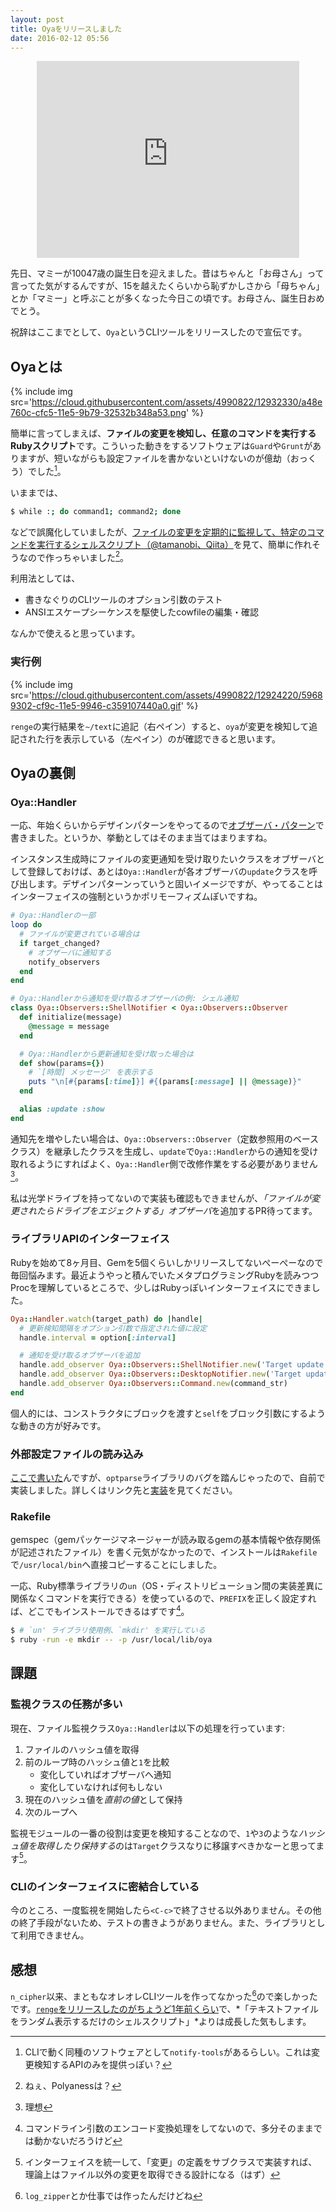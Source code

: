 ```yaml
---
layout: post
title: Oyaをリリースしました
date: 2016-02-12 05:56
---
```


<center>
  <iframe width="420" height="315" src="https://www.youtube.com/embed/fJ9rUzIMcZQ?rel=0" frameborder="0" allowfullscreen></iframe>
</center>

先日、マミーが10047歳の誕生日を迎えました。昔はちゃんと「お母さん」って言ってた気がするんですが、15を越えたくらいから恥ずかしさから「母ちゃん」とか「マミー」と呼ぶことが多くなった今日この頃です。お母さん、誕生日おめでとう。

祝辞はここまでとして、`Oya`というCLIツールをリリースしたので宣伝です。

## Oyaとは

{% include img src='https://cloud.githubusercontent.com/assets/4990822/12932330/a48e760c-cfc5-11e5-9b79-32532b348a53.png' %}

簡単に言ってしまえば、**ファイルの変更を検知し、任意のコマンドを実行するRubyスクリプト**です。こういった動きをするソフトウェアは`Guard`や`Grunt`がありますが、短いながらも設定ファイルを書かないといけないのが億劫（おっくう）でした[^1]。

[^1]: CLIで動く同種のソフトウェアとして`notify-tools`があるらしい。これは変更検知するAPIのみを提供っぽい？

いままでは、

```bash
$ while :; do command1; command2; done
```

などで誤魔化していましたが、[ファイルの変更を定期的に監視して、特定のコマンドを実行するシェルスクリプト（@tamanobi、Qiita）](http://qiita.com/tamanobi/items/74b62e25506af394eae5)を見て、簡単に作れそうなので作っちゃいました[^2]。

<center>
  <div class="github-card" data-github="844196/oya" data-width="400" data-height="150" data-theme="default"></div>
</center>
<script src="//cdn.jsdelivr.net/github-cards/latest/widget.js"></script>

[^2]: ねぇ、Polyanessは？

利用法としては、

* 書きなぐりのCLIツールのオプション引数のテスト
* ANSIエスケープシーケンスを駆使したcowfileの編集・確認

なんかで使えると思っています。

### 実行例

{% include img src='https://cloud.githubusercontent.com/assets/4990822/12924220/59689302-cf9c-11e5-9946-c359107440a0.gif' %}

`renge`の実行結果を`~/text`に追記（右ペイン）すると、`oya`が変更を検知して追記された行を表示している（左ペイン）のが確認できると思います。

## Oyaの裏側

### Oya::Handler

一応、年始くらいからデザインパターンをやってるので[オブザーバ・パターン](https://ja.wikipedia.org/wiki/Observer_%E3%83%91%E3%82%BF%E3%83%BC%E3%83%B3)で書きました。というか、挙動としてはそのまま当てはまりますね。

インスタンス生成時にファイルの変更通知を受け取りたいクラスをオブザーバとして登録しておけば、あとは`Oya::Handler`が各オブザーバの`update`クラスを呼び出します。デザインパターンっていうと固いイメージですが、やってることはインターフェイスの強制というかポリモーフィズムぽいですね。

```ruby
# Oya::Handlerの一部
loop do
  # ファイルが変更されている場合は
  if target_changed?
    # オブザーバに通知する
    notify_observers
  end
end
```

```ruby
# Oya::Handlerから通知を受け取るオブザーバの例: シェル通知
class Oya::Observers::ShellNotifier < Oya::Observers::Observer
  def initialize(message)
    @message = message
  end

  # Oya::Handlerから更新通知を受け取った場合は
  def show(params={})
    # `[時間] メッセージ' を表示する
    puts "\n[#{params[:time]}] #{(params[:message] || @message)}"
  end

  alias :update :show
end
```

通知先を増やしたい場合は、`Oya::Observers::Observer`（定数参照用のベースクラス）を継承したクラスを生成し、`update`で`Oya::Handler`からの通知を受け取れるようにすればよく、`Oya::Handler`側で改修作業をする必要がありません[^6]。

[^6]: 理想

私は光学ドライブを持ってないので実装も確認もできませんが、*「ファイルが変更されたらドライブをエジェクトする」オブザーバ*を追加するPR待ってます。

### ライブラリAPIのインターフェイス

Rubyを始めて8ヶ月目、Gemを5個くらいしかリリースしてないぺーぺーなので毎回悩みます。最近ようやっと積んでいたメタプログラミングRubyを読みつつProcを理解しているところで、少しはRubyっぽいインターフェイスにできました。

```ruby
Oya::Handler.watch(target_path) do |handle|
  # 更新検知間隔をオプション引数で指定された値に設定
  handle.interval = option[:interval]

  # 通知を受け取るオブザーバを追加
  handle.add_observer Oya::Observers::ShellNotifier.new('Target update!')
  handle.add_observer Oya::Observers::DesktopNotifier.new('Target update!')
  handle.add_observer Oya::Observers::Command.new(command_str)
end
```

個人的には、コンストラクタにブロックを渡すと`self`をブロック引数にするような動きの方が好みです。

### 外部設定ファイルの読み込み

[ここで書いた](http://qiita.com/844196/items/08cdc1e622861989941b#%E8%BF%BD%E8%A8%98-2016-02-11)んですが、`optparse`ライブラリのバグを踏んじゃったので、自前で実装しました。詳しくはリンク先と[実装](https://github.com/844196/oya/commit/5d3c17d6bb8f67642ce71e8b22902356ed856570)を見てください。

### Rakefile

gemspec（gemパッケージマネージャーが読み取るgemの基本情報や依存関係が記述されたファイル）を書く元気がなかったので、インストールは`Rakefile`で`/usr/local/bin`へ直接コピーすることにしました。

一応、Ruby標準ライブラリの`un`（OS・ディストリビューション間の実装差異に関係なくコマンドを実行できる）を使っているので、`PREFIX`を正しく設定すれば、どこでもインストールできるはずです[^4]。

[^4]: コマンドライン引数のエンコード変換処理をしてないので、多分そのままでは動かないだろうけど

```bash
$ # `un' ライブラリ使用例、`mkdir' を実行している
$ ruby -run -e mkdir -- -p /usr/local/lib/oya
```

## 課題

### 監視クラスの任務が多い

現在、ファイル監視クラス`Oya::Handler`は以下の処理を行っています:

1. ファイルのハッシュ値を取得
2. 前のループ時のハッシュ値と`1`を比較
    * 変化していればオブザーバへ通知
    * 変化していなければ何もしない
3. 現在のハッシュ値を*直前の値*として保持
4. 次のループへ

監視モジュールの一番の役割は変更を検知することなので、`1`や`3`のような*ハッシュ値を取得したり保持する*のは`Target`クラスなりに移譲すべきかなーと思ってます[^7]。

[^7]: インターフェイスを統一して、「変更」の定義をサブクラスで実装すれば、理論上はファイル以外の変更を取得できる設計になる（はず）

### CLIのインターフェイスに密結合している

今のところ、一度監視を開始したら`<C-c>`で終了させる以外ありません。その他の終了手段がないため、テストの書きようがありません。また、ライブラリとして利用できません。

## 感想

`n_cipher`以来、まともなオレオレCLIツールを作ってなかった[^3]ので楽しかったです。[`renge`をリリースしたのがちょうど1年前くらい](http://loglogloglogloglog.tumblr.com/post/111071586949/%E3%81%9D%E3%81%97%E3%81%A6%E3%82%82%E3%81%A3%E3%81%8B%E3%81%84%E5%AE%9F%E8%A1%8C%E3%81%99%E3%82%8C%E3%81%B0%E3%81%86%E3%81%A1%E3%81%8C%E3%81%97%E3%82%83%E3%81%B9%E3%82%8B%E3%81%AE%E3%82%93)で、*「テキストファイルをランダム表示するだけのシェルスクリプト」*よりは成長した気もします。

[^3]: `log_zipper`とか仕事では作ったんだけどね
